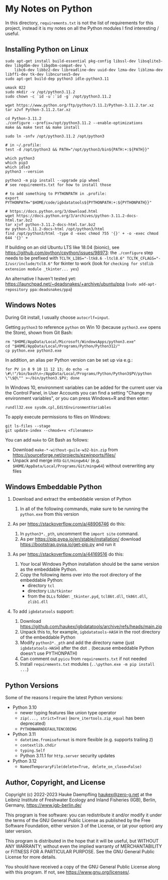 My Notes on Python
==================

In this directory, `requirements.txt` is not the list of requirements
for this project, instead it is my notes on all the Python modules
I find interesting / useful.

Installing Python on Linux
--------------------------

    sudo apt-get install build-essential pkg-config libssl-dev libsqlite3-dev libgdbm-dev libgdbm-compat-dev \
        libc6-dev libbz2-dev libreadline-dev uuid-dev lzma-dev liblzma-dev libffi-dev tk-dev libncurses5-dev
    sudo apt-get build-dep python3 idle-python3.11

    umask 022
    sudo mkdir -v /opt/python3.11.2
    sudo chown -c `id -u`:`id -g` /opt/python3.11.2

    wget https://www.python.org/ftp/python/3.11.2/Python-3.11.2.tar.xz
    tar xJvf Python-3.11.2.tar.xz

    cd Python-3.11.2
    ./configure --prefix=/opt/python3.11.2 --enable-optimizations
    make && make test && make install

    sudo ln -snfv /opt/python3.11.2 /opt/python3

    # in ~/.profile:
    test -d /opt/python3 && PATH="/opt/python3/bin${PATH:+:${PATH}}"

    which python3
    which pip3
    which idle3
    python3 --version

    python3 -m pip install --upgrade pip wheel
    # see requirements.txt for how to install those

    # to add something to PYTHONPATH in .profile:
    export PYTHONPATH="$HOME/code/igbdatatools${PYTHONPATH:+:${PYTHONPATH}}"

    # https://docs.python.org/3/download.html
    wget https://docs.python.org/3/archives/python-3.11.2-docs-html.tar.bz2
    tar xjvf python-3.11.2-docs-html.tar.bz2
    mv python-3.11.2-docs-html /opt/python3/html
    find /opt/python3/html -type d -exec chmod 755 '{}' + -o -exec chmod 644 '{}' +

If building on an old Ubuntu LTS like 18.04 (bionic), see <https://github.com/python/cpython/issues/98973>:
the `./configure` step needs to be prefixed with `TCLTK_LIBS="-ltk8.6 -ltcl8.6" TCLTK_CFLAGS="-I/usr/include/tcl8.6"`
for tkinter to work (look for `checking for stdlib extension module _tkinter... yes`)

An alternative I haven't tested yet: <https://launchpad.net/~deadsnakes/+archive/ubuntu/ppa>
(`sudo add-apt-repository ppa:deadsnakes/ppa`)

Windows Notes
-------------

During Git install, I usually choose `autocrlf=input`.

Getting `python3` to reference `python` on Win 10 (because `python3.exe`
opens the Store), shown from Git Bash:

    rm "$HOME/AppData/Local/Microsoft/WindowsApps/python3.exe"
    cd "$HOME/AppData/Local/Programs/Python/Python312/"
    cp python.exe python3.exe

In addition, an alias per Python version can be set up via e.g.:

    for PV in 8 9 10 11 12 13; do echo -e \#\!"/bin/bash\n~/AppData/Local/Programs/Python/Python3$PV/python \"\$@\"" >~/bin/python3.$PV; done

In Windows 10, environment variables can be added for the current user via the
Control Panel, in User Accounts you can find a setting "Change my environment
variables", or you can press Windows+R and then enter:

    rundll32.exe sysdm.cpl,EditEnvironmentVariables

To apply execute permissions to files on Windows:

    git ls-files --stage
    git update-index --chmod=+x <filenames>

You can add `make` to Git Bash as follows:

- Download `make-*-without-guile-w32-bin.zip`
  from <https://sourceforge.net/projects/ezwinports/files/>
- Unpack and merge into `Git/mingw64/`
  (e.g. `$HOME/AppData/Local/Programs/Git/mingw64`)
  without overwriting any files

Windows Embeddable Python
-------------------------

1. Download and extract the embeddable version of Python

   1. In all of the following commands, make sure to be running
      the `python.exe` from this version

2. As per https://stackoverflow.com/a/48906746 do this:

   1. In `python3*._pth`, uncomment the `import site` command.
   2. As per https://pip.pypa.io/en/stable/installation/
      download https://bootstrap.pypa.io/get-pip.py and run it

3. As per https://stackoverflow.com/a/44169516 do this:

   1. Your local Windows Python installation should be the same version
      as the embeddable Python.
   2. Copy the following items over into the root directory of the
      embeddable Python:
      - directory `tcl`
      - directory `Lib/tkinter`
      - from the `DLLs` folder: `_tkinter.pyd`, `tcl86t.dll`, `tk86t.dll`, `zlib1.dll`

4. To add `igbdatatools` support:

   1. Download https://github.com/haukex/igbdatatools/archive/refs/heads/main.zip
   2. Unpack this to, for example, `igbdatatools-HASH` in the root directory
      of the embeddable Python
   3. Modify `python3*._pth` and add the directory name (just `igbdatatools-HASH`)
      after the dot `.` (because embeddable Python doesn't use PYTHONPATH)
   4. Can comment out `pyicu` from `requirements.txt` if not needed
   5. Install `requirements.txt` modules (`..\python.exe -m pip install ...`)

Python Versions
---------------

Some of the reasons I require the latest Python versions:

- Python 3.10
  - newer typing features like union type operator
  - `zip(..., strict=True)` (`more_itertools.zip_equal` has been deprecated)
  - `PYTHONWARNDEFAULTENCODING`
- Python 3.11
  - `datetime.fromisoformat` is more flexible (e.g. supports trailing `Z`)
  - `contextlib.chdir`
  - `typing.Self`
  - Python 3.11.1 for `http.server` security updates
- Python 3.12
  - `NamedTemporaryFile(delete=True, delete_on_close=False)`


Author, Copyright, and License
------------------------------

Copyright (c) 2022-2023 Hauke Daempfling <haukex@zero-g.net>
at the Leibniz Institute of Freshwater Ecology and Inland Fisheries (IGB),
Berlin, Germany, <https://www.igb-berlin.de/>

This program is free software: you can redistribute it and/or modify
it under the terms of the GNU General Public License as published by
the Free Software Foundation, either version 3 of the License, or
(at your option) any later version.

This program is distributed in the hope that it will be useful,
but WITHOUT ANY WARRANTY; without even the implied warranty of
MERCHANTABILITY or FITNESS FOR A PARTICULAR PURPOSE. See the
GNU General Public License for more details.

You should have received a copy of the GNU General Public License
along with this program. If not, see <https://www.gnu.org/licenses/>.

